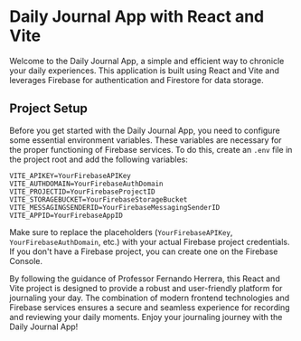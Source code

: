 # Daily Journal App with React and Vite

Welcome to the Daily Journal App, a simple and efficient way to chronicle your daily experiences. This application is built using React and Vite and leverages Firebase for authentication and Firestore for data storage.

## Project Setup

Before you get started with the Daily Journal App, you need to configure some essential environment variables. These variables are necessary for the proper functioning of Firebase services. To do this, create an `.env` file in the project root and add the following variables:

```env
VITE_APIKEY=YourFirebaseAPIKey
VITE_AUTHDOMAIN=YourFirebaseAuthDomain
VITE_PROJECTID=YourFirebaseProjectID
VITE_STORAGEBUCKET=YourFirebaseStorageBucket
VITE_MESSAGINGSENDERID=YourFirebaseMessagingSenderID
VITE_APPID=YourFirebaseAppID
```

Make sure to replace the placeholders (`YourFirebaseAPIKey`, `YourFirebaseAuthDomain`, etc.) with your actual Firebase project credentials. If you don't have a Firebase project, you can create one on the Firebase Console.

By following the guidance of Professor Fernando Herrera, this React and Vite project is designed to provide a robust and user-friendly platform for journaling your day. The combination of modern frontend technologies and Firebase services ensures a secure and seamless experience for recording and reviewing your daily moments. Enjoy your journaling journey with the Daily Journal App!